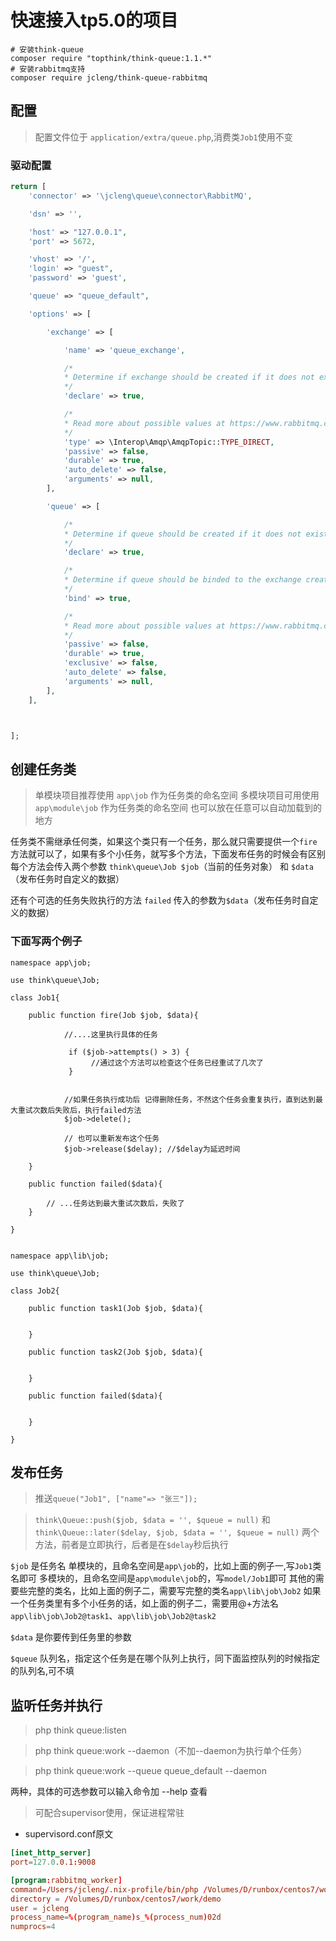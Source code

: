 # 快速接入tp5.0的项目

```
# 安装think-queue
composer require "topthink/think-queue:1.1.*"
# 安装rabbitmq支持
composer require jcleng/think-queue-rabbitmq
```

## 配置

> 配置文件位于 `application/extra/queue.php`,消费类`Job1`使用不变



### 驱动配置

```php
return [
    'connector' => '\jcleng\queue\connector\RabbitMQ',

    'dsn' => '',

    'host' => "127.0.0.1",
    'port' => 5672,

    'vhost' => '/',
    'login' => "guest",
    'password' => 'guest',

    'queue' => "queue_default",

    'options' => [

        'exchange' => [

            'name' => 'queue_exchange',

            /*
            * Determine if exchange should be created if it does not exist.
            */
            'declare' => true,

            /*
            * Read more about possible values at https://www.rabbitmq.com/tutorials/amqp-concepts.html
            */
            'type' => \Interop\Amqp\AmqpTopic::TYPE_DIRECT,
            'passive' => false,
            'durable' => true,
            'auto_delete' => false,
            'arguments' => null,
        ],

        'queue' => [

            /*
            * Determine if queue should be created if it does not exist.
            */
            'declare' => true,

            /*
            * Determine if queue should be binded to the exchange created.
            */
            'bind' => true,

            /*
            * Read more about possible values at https://www.rabbitmq.com/tutorials/amqp-concepts.html
            */
            'passive' => false,
            'durable' => true,
            'exclusive' => false,
            'auto_delete' => false,
            'arguments' => null,
        ],
    ],



];

```

## 创建任务类
> 单模块项目推荐使用 `app\job` 作为任务类的命名空间
> 多模块项目可用使用 `app\module\job` 作为任务类的命名空间
> 也可以放在任意可以自动加载到的地方

任务类不需继承任何类，如果这个类只有一个任务，那么就只需要提供一个`fire`方法就可以了，如果有多个小任务，就写多个方法，下面发布任务的时候会有区别
每个方法会传入两个参数 `think\queue\Job $job`（当前的任务对象） 和 `$data`（发布任务时自定义的数据）

还有个可选的任务失败执行的方法 `failed` 传入的参数为`$data`（发布任务时自定义的数据）

### 下面写两个例子

```
namespace app\job;

use think\queue\Job;

class Job1{

    public function fire(Job $job, $data){

            //....这里执行具体的任务

             if ($job->attempts() > 3) {
                  //通过这个方法可以检查这个任务已经重试了几次了
             }


            //如果任务执行成功后 记得删除任务，不然这个任务会重复执行，直到达到最大重试次数后失败后，执行failed方法
            $job->delete();

            // 也可以重新发布这个任务
            $job->release($delay); //$delay为延迟时间

    }

    public function failed($data){

        // ...任务达到最大重试次数后，失败了
    }

}

```

```

namespace app\lib\job;

use think\queue\Job;

class Job2{

    public function task1(Job $job, $data){


    }

    public function task2(Job $job, $data){


    }

    public function failed($data){


    }

}

```


## 发布任务

> 推送`queue("Job1", ["name"=> "张三"]);`

> `think\Queue::push($job, $data = '', $queue = null)` 和 `think\Queue::later($delay, $job, $data = '', $queue = null)` 两个方法，前者是立即执行，后者是在`$delay`秒后执行

`$job` 是任务名
单模块的，且命名空间是`app\job`的，比如上面的例子一,写`Job1`类名即可
多模块的，且命名空间是`app\module\job`的，写`model/Job1`即可
其他的需要些完整的类名，比如上面的例子二，需要写完整的类名`app\lib\job\Job2`
如果一个任务类里有多个小任务的话，如上面的例子二，需要用@+方法名`app\lib\job\Job2@task1`、`app\lib\job\Job2@task2`

`$data` 是你要传到任务里的参数

`$queue` 队列名，指定这个任务是在哪个队列上执行，同下面监控队列的时候指定的队列名,可不填

## 监听任务并执行

> php think queue:listen

> php think queue:work --daemon（不加--daemon为执行单个任务）

> php think queue:work --queue queue_default --daemon

两种，具体的可选参数可以输入命令加 --help 查看

>可配合supervisor使用，保证进程常驻

- supervisord.conf原文

```conf
[inet_http_server]
port=127.0.0.1:9008

[program:rabbitmq_worker]
command=/Users/jcleng/.nix-profile/bin/php /Volumes/D/runbox/centos7/work/demo/think queue:listen --queue queue_default
directory = /Volumes/D/runbox/centos7/work/demo
user = jcleng
process_name=%(program_name)s_%(process_num)02d
numprocs=4

```
